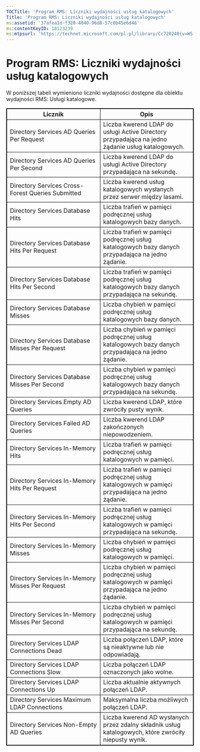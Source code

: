 ```yaml
---
TOCTitle: 'Program RMS: Liczniki wydajności usług katalogowych'
Title: 'Program RMS: Liczniki wydajności usług katalogowych'
ms:assetid: '37afea1d-f320-4040-96d8-57c0b45e6d46'
ms:contentKeyID: 18123239
ms:mtpsurl: 'https://technet.microsoft.com/pl-pl/library/Cc720240(v=WS.10)'
---
```


Program RMS: Liczniki wydajności usług katalogowych
===================================================

W poniższej tabeli wymieniono liczniki wydajności dostępne dla obiektu wydajności RMS: Usługi katalogowe.


<p> </p>
<table style="border:1px solid black;">
<colgroup>
<col width="50%" />
<col width="50%" />
</colgroup>
<thead>
<tr class="header">
<th style="border:1px solid black;" >Licznik</th>
<th style="border:1px solid black;" >Opis</th>
</tr>
</thead>
<tbody>
<tr class="odd">
<td style="border:1px solid black;">Directory Services AD Queries Per Request</td>
<td style="border:1px solid black;">Liczba kwerend LDAP do usługi Active Directory przypadająca na jedno żądanie usług katalogowych.</td>
</tr>
<tr class="even">
<td style="border:1px solid black;">Directory Services AD Queries Per Second</td>
<td style="border:1px solid black;">Liczba kwerend LDAP do usługi Active Directory przypadająca na sekundę.</td>
</tr>
<tr class="odd">
<td style="border:1px solid black;">Directory Services Cross-Forest Queries Submitted</td>
<td style="border:1px solid black;">Liczba kwerend usług katalogowych wysłanych przez serwer między lasami.</td>
</tr>
<tr class="even">
<td style="border:1px solid black;">Directory Services Database Hits</td>
<td style="border:1px solid black;">Liczba trafień w pamięci podręcznej usług katalogowych bazy danych.</td>
</tr>
<tr class="odd">
<td style="border:1px solid black;">Directory Services Database Hits Per Request</td>
<td style="border:1px solid black;">Liczba trafień w pamięci podręcznej usług katalogowych bazy danych przypadająca na jedno żądanie.</td>
</tr>
<tr class="even">
<td style="border:1px solid black;">Directory Services Database Hits Per Second</td>
<td style="border:1px solid black;">Liczba trafień w pamięci podręcznej usług katalogowych bazy danych przypadająca na sekundę.</td>
</tr>
<tr class="odd">
<td style="border:1px solid black;">Directory Services Database Misses</td>
<td style="border:1px solid black;">Liczba chybień w pamięci podręcznej usług katalogowych bazy danych.</td>
</tr>
<tr class="even">
<td style="border:1px solid black;">Directory Services Database Misses Per Request</td>
<td style="border:1px solid black;">Liczba chybień w pamięci podręcznej usług katalogowych bazy danych przypadająca na jedno żądanie.</td>
</tr>
<tr class="odd">
<td style="border:1px solid black;">Directory Services Database Misses Per Second</td>
<td style="border:1px solid black;">Liczba chybień w pamięci podręcznej usług katalogowych bazy danych przypadająca na sekundę.</td>
</tr>
<tr class="even">
<td style="border:1px solid black;">Directory Services Empty AD Queries</td>
<td style="border:1px solid black;">Liczba kwerend LDAP, które zwróciły pusty wynik.</td>
</tr>
<tr class="odd">
<td style="border:1px solid black;">Directory Services Failed AD Queries</td>
<td style="border:1px solid black;">Liczba kwerend LDAP zakończonych niepowodzeniem.</td>
</tr>
<tr class="even">
<td style="border:1px solid black;">Directory Services In-Memory Hits</td>
<td style="border:1px solid black;">Liczba trafień w pamięci podręcznej usług katalogowych w pamięci.</td>
</tr>
<tr class="odd">
<td style="border:1px solid black;">Directory Services In-Memory Hits Per Request</td>
<td style="border:1px solid black;">Liczba trafień w pamięci podręcznej usług katalogowych w pamięci przypadająca na jedno żądanie.</td>
</tr>
<tr class="even">
<td style="border:1px solid black;">Directory Services In-Memory Hits Per Second</td>
<td style="border:1px solid black;">Liczba trafień w pamięci podręcznej usług katalogowych w pamięci przypadająca na sekundę.</td>
</tr>
<tr class="odd">
<td style="border:1px solid black;">Directory Services In-Memory Misses</td>
<td style="border:1px solid black;">Liczba chybień w pamięci podręcznej usług katalogowych w pamięci.</td>
</tr>
<tr class="even">
<td style="border:1px solid black;">Directory Services In-Memory Misses Per Request</td>
<td style="border:1px solid black;">Liczba chybień w pamięci podręcznej usług katalogowych w pamięci przypadająca na jedno żądanie.</td>
</tr>
<tr class="odd">
<td style="border:1px solid black;">Directory Services In-Memory Misses Per Second</td>
<td style="border:1px solid black;">Liczba chybień w pamięci podręcznej usług katalogowych w pamięci przypadająca na sekundę.</td>
</tr>
<tr class="even">
<td style="border:1px solid black;">Directory Services LDAP Connections Dead</td>
<td style="border:1px solid black;">Liczba połączeń LDAP, które są nieaktywne lub nie odpowiadają.</td>
</tr>
<tr class="odd">
<td style="border:1px solid black;">Directory Services LDAP Connections Slow</td>
<td style="border:1px solid black;">Liczba połączeń LDAP oznaczonych jako wolne.</td>
</tr>
<tr class="even">
<td style="border:1px solid black;">Directory Services LDAP Connections Up</td>
<td style="border:1px solid black;">Liczba aktualnie aktywnych połączeń LDAP.</td>
</tr>
<tr class="odd">
<td style="border:1px solid black;">Directory Services Maximum LDAP Connections</td>
<td style="border:1px solid black;">Maksymalna liczba możliwych połączeń LDAP.</td>
</tr>
<tr class="even">
<td style="border:1px solid black;">Directory Services Non-Empty AD Queries</td>
<td style="border:1px solid black;">Liczba kwerend AD wysłanych przez zdalny składnik usług katalogowych, które zwróciły niepusty wynik.</td>
</tr>
</tbody>
</table>

